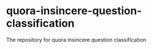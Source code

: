 # quora-insincere-question-classification
The repository for quora insincere question classification
